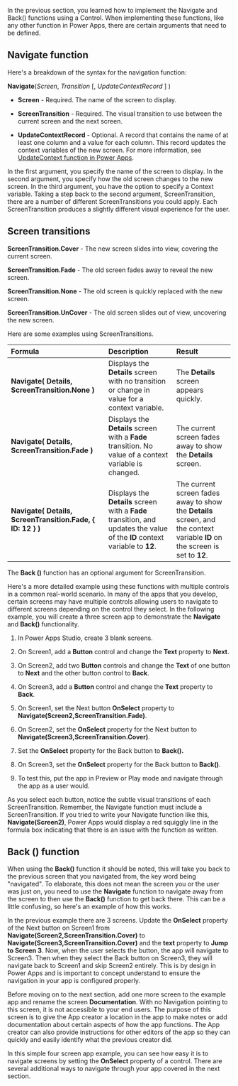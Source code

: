 In the previous section, you learned how to implement the Navigate and Back() functions using a Control. When implementing these functions, like any other function in Power Apps, there are certain arguments that need to be defined.

Navigate function
---------------------

Here's a breakdown of the syntax for the navigation function:

**Navigate**(*Screen*, *Transition* [, *UpdateContextRecord* ] )

-   **Screen** - Required. The name of the screen to display.

-   **ScreenTransition** - Required. The visual transition to use
    between the current screen and the next screen. 

-   **UpdateContextRecord** - Optional. A record that contains the
    name of at least one column and a value for each column. This record
    updates the context variables of the new screen. For more information, see
    [UpdateContext function in Power Apps](https://docs.microsoft.com/powerapps/maker/canvas-apps/functions/function-updatecontext).

In the first argument, you specify the name of the screen to display. In
the second argument, you specify how the old screen changes to the new
screen. In the third argument, you have the option to specify a Context
variable. Taking a step back to the second argument, ScreenTransition,
there are a number of different ScreenTransitions you could apply. Each
ScreenTransition produces a slightly different visual experience for the
user.

Screen transitions
------------------

 **ScreenTransition.Cover** - The new screen slides into view,
    covering the current screen.

**ScreenTransition.Fade** - The old screen fades away to reveal the
    new screen.

**ScreenTransition.None** - The old screen is quickly replaced with
    the new screen.

**ScreenTransition.UnCover** - The old screen slides out of view,
    uncovering the new screen.

Here are some examples using ScreenTransitions.


| **Formula**                     | **Description**                  | **Result**          |
| :------------------- | :------------------- |:----------------|
| **Navigate( Details, ScreenTransition.None )**   | Displays the **Details** screen with no transition or change in value for a context variable. | The **Details** screen appears quickly. |
|  **Navigate( Details, ScreenTransition.Fade )**                  | Displays the **Details** screen with a **Fade** transition. No value of a context variable is changed.                   | The current screen fades away to show the **Details** screen.            |
|  **Navigate( Details, ScreenTransition.Fade, { ID: 12 } )**                   | Displays the **Details** screen with a **Fade** transition, and updates the value of the **ID** context variable to **12**.                  | The current screen fades away to show the **Details** screen, and the context variable **ID** on the screen is set to **12**.            |
                                                                                                                                                               
                                            
The **Back ()** function has an optional argument
for ScreenTransition.

Here's a more detailed example using these functions with multiple
controls in a common real-world scenario. In many of the apps that you
develop, certain screens may have multiple controls allowing users to
navigate to different screens depending on the control they select. In
the following example, you will create a three screen app to
demonstrate the **Navigate** and **Back()** functionality.

1.  In Power Apps Studio, create 3 blank screens.

2.  On Screen1, add a **Button** control and change the **Text**
    property to **Next**.

3.  On Screen2, add two **Button** controls and change the **Text** of one
    button to **Next** and the other button control to **Back**.

4.  On Screen3, add a **Button** control and change the **Text**
    property to **Back**.

5.  On Screen1, set the Next button **OnSelect** property to **Navigate(Screen2,ScreenTransition.Fade)**.

6.  On Screen2, set the **OnSelect** property for the Next button to **Navigate(Screen3,ScreenTransition.Cover)**.

7.  Set the **OnSelect** property for the Back button to **Back().**

8.  On Screen3, set the **OnSelect** property for the Back button to **Back()**.

9.  To test this, put the app in Preview or Play mode and navigate
    through the app as a user would.

As you select each button, notice the subtle visual transitions of each
ScreenTransition. Remember, the Navigate function must include a
ScreenTransition. If you tried to write your Navigate function like
this, **Navigate(Screen2)**, Power Apps would display a red squiggly line
in the formula box indicating that there is an issue with the function as
written.

Back () function
--------------------

When using the **Back()** function it should be noted, this will take
you back to the previous screen that you navigated from, the key word being
"navigated". To elaborate, this does not mean the screen you or the user
was just on, you need to use the **Navigate** function to navigate
away from the screen to then use the **Back()** function to get back
there. This can be a little confusing, so here's an example of how this works. 

In the previous example there are 3 screens. Update the **OnSelect**
property of the Next button on Screen1 from
**Navigate(Screen2,ScreenTransition.Cover)** to
**Navigate(Screen3,ScreenTransition.Cover)** and the **text** property
to **Jump to Screen 3**. Now, when the user selects the button, the app
will navigate to Screen3. Then when they select the Back button on
Screen3, they will navigate back to Screen1 and skip Screen2 entirely.
This is by design in Power Apps and is important to concept understand to ensure
the navigation in your app is configured properly.

Before moving on to the next section, add one more screen to the example
app and rename the screen **Documentation**. With no Navigation pointing to this screen, it is not accessible to your end users. The purpose of this screen is to give the App creator a location in the app to make notes or add documentation about certain aspects of how the app functions. The App creator can also provide instructions for other editors of the app so they can quickly and easily identify what the previous creator did.

In this simple four screen app example, you can see how easy it is to
navigate screens by setting the **OnSelect** property of a control.
There are several additional ways to navigate through your app covered
in the next section.
